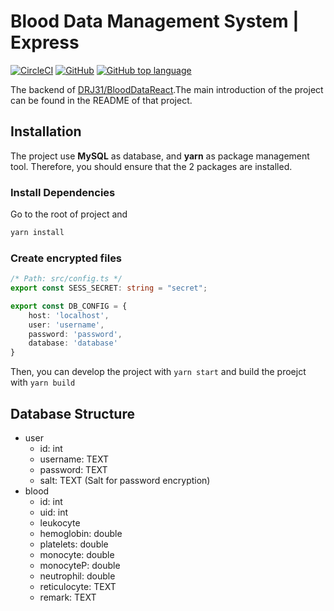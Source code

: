 # Blood Data Management System | Express

<a href="https://app.circleci.com/pipelines/github/DRJ31/BloodDataExpress"><img alt="CircleCI" src="https://img.shields.io/circleci/build/github/DRJ31/BloodDataExpress?logo=circleci"></a>
<a href="https://github.com/DRJ31/BloodDataExpress"><img alt="GitHub" src="https://img.shields.io/github/license/DRJ31/BloodDataExpress"></a>
<a href="https://www.typescriptlang.org"><img alt="GitHub top language" src="https://img.shields.io/github/languages/top/DRJ31/BloodDataExpress?label=TypeScript"></a>


The backend of [DRJ31/BloodDataReact](https://github.com/DRJ31/BloodDataReact).The main introduction of the project can be found in the README of that project.

## Installation
The project use **MySQL** as database, and **yarn** as package management tool. Therefore, you should ensure that the 2 packages are installed. 
### Install Dependencies
Go to the root of project and
```bash
yarn install
```
### Create encrypted files
```typescript
/* Path: src/config.ts */
export const SESS_SECRET: string = "secret";

export const DB_CONFIG = {
    host: 'localhost',
    user: 'username',
    password: 'password',
    database: 'database'
}
```
Then, you can develop the project with `yarn start` and build the proejct with `yarn build`

## Database Structure
- user
    - id: int
    - username: TEXT
    - password: TEXT 
    - salt: TEXT (Salt for password encryption)
- blood
    - id: int
    - uid: int
    - leukocyte
    - hemoglobin: double
    - platelets: double
    - monocyte: double
    - monocyteP: double
    - neutrophil: double
    - reticulocyte: TEXT
    - remark: TEXT
